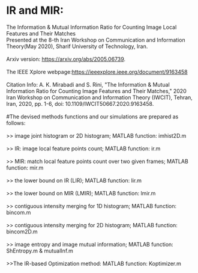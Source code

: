 # IR and MIR:
The Information &amp; Mutual Information Ratio for Counting Image Local Features and Their Matches
\
Presented at the 8-th Iran Workshop on Communication and Information Theory(May 2020), Sharif University of Technology, Iran.
\
\
Arxiv version: https://arxiv.org/abs/2005.06739.
\
\
The IEEE Xplore webpage:https://ieeexplore.ieee.org/document/9163458
\
\
Citation Info:
A. K. Mirabadi and S. Rini, "The Information & Mutual Information Ratio for Counting Image Features and Their Matches," 2020 Iran Workshop on Communication and Information Theory (IWCIT), Tehran, Iran, 2020, pp. 1-6, doi: 10.1109/IWCIT50667.2020.9163458.
\
\
#The devised methods functions and our simulations are prepared as follows:
\
\
\>> image joint histogram or 2D histogram; MATLAB function: imhist2D.m
\
\
\>> IR: image local feature points count; MATLAB function: ir.m
\
\
\>> MIR: match local feature points count over two given frames; MATLAB function: mir.m
\
\
\>> the lower bound on IR (LIR); MATLAB function: lir.m
\
\
\>> the lower bound on MIR (LMIR); MATLAB function: lmir.m
\
\
\>> contiguous intensity merging for 1D histogram; MATLAB function: bincom.m
\
\
\>> contiguous intensity merging for 2D histogram; MATLAB function: bincom2D.m
\
\
\>> image entropy and image mutual information; MATLAB function: ShEntropy.m & mutualInf.m
\
\
\>>The IR-based Optimization method: MATLAB function: Koptimizer.m
